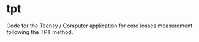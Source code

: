 # tpt
Code for the Teensy / Computer application for core losses measurement following the TPT method.
